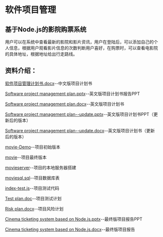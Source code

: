 # 软件项目管理
## 基于Node.js的影院购票系统
用户可以在系统中查看最新的影院和影片资讯，用户在登陆后，可以添加自己的个人信息，根据用户观看影片信息的次数判断用户喜好，在购票时，可以查看电影院的具体地址，根据地址给出行走路线。

## 资料介绍：

[软件项目管理计划书.docx](https://github.com/Aoki-wwj/Software-Project-Management-/blob/main/%E8%BD%AF%E4%BB%B6%E9%A1%B9%E7%9B%AE%E7%AE%A1%E7%90%86%E8%AE%A1%E5%88%92%E4%B9%A6.docx)--中文版项目计划书

[Software project management plan.pptx](https://github.com/Aoki-wwj/Software-Project-Management-/blob/main/Software%20project%20management%20plan.pptx)--英文版项目计划书报告PPT

[Software project management plan.docx](https://github.com/Aoki-wwj/Software-Project-Management-/blob/main/Software%20project%20management%20plan.docx)--英文版项目计划书

[Software project management plan--update.pptx](https://github.com/Aoki-wwj/Software-Project-Management-/blob/main/Software%20project%20management%20plan--update.pptx)--英文版项目计划书PPT（更新后的版本）

[Software project management plan--update.docx](https://github.com/Aoki-wwj/Software-Project-Management-/blob/main/Software%20project%20management%20plan--update.docx)--英文版项目计划书（更新后的版本）

[movie-Demo](https://github.com/Aoki-wwj/Software-Project-Management-/tree/main/movie-Demo)--项目初始版本

[movie](https://github.com/Aoki-wwj/Software-Project-Management-/tree/main/movie)--项目最终版本

[movieserver](https://github.com/Aoki-wwj/Software-Project-Management-/tree/main/movieserver)--项目的本地服务器搭建

[moviesql.sql](https://github.com/Aoki-wwj/Software-Project-Management-/blob/main/moviesql.sql)--项目数据库表

[index-test.js](https://github.com/Aoki-wwj/Software-Project-Management-/blob/main/index-test.js)--项目测试代码

[Test plan.doc](https://github.com/Aoki-wwj/Software-Project-Management-/blob/main/Test%20plan.doc)--项目测试计划

[Risk plan.docx](https://github.com/Aoki-wwj/Software-Project-Management-/blob/main/Risk%20plan.docx)--项目风险计划

[Cinema ticketing system based on Node.js.pptx](https://github.com/Aoki-wwj/Software-Project-Management-/blob/main/Cinema%20ticketing%20system%20based%20on%20Node.js.pptx)--最终版项目报告PPT

[Cinema ticketing system based on Node.js.docx](https://github.com/Aoki-wwj/Software-Project-Management-/blob/main/Cinema%20ticketing%20system%20based%20on%20Node.js.docx)--最终版项目报告
